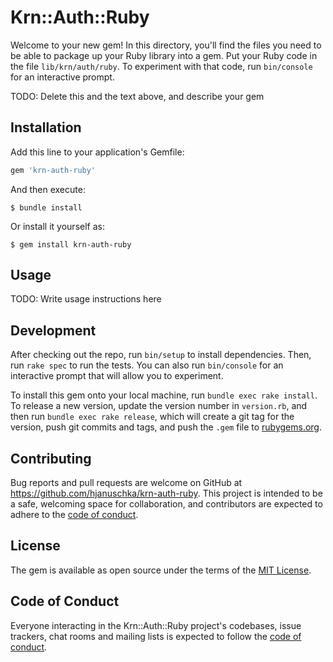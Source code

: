 # Krn::Auth::Ruby

Welcome to your new gem! In this directory, you'll find the files you need to be able to package up your Ruby library into a gem. Put your Ruby code in the file `lib/krn/auth/ruby`. To experiment with that code, run `bin/console` for an interactive prompt.

TODO: Delete this and the text above, and describe your gem

## Installation

Add this line to your application's Gemfile:

```ruby
gem 'krn-auth-ruby'
```

And then execute:

    $ bundle install

Or install it yourself as:

    $ gem install krn-auth-ruby

## Usage

TODO: Write usage instructions here

## Development

After checking out the repo, run `bin/setup` to install dependencies. Then, run `rake spec` to run the tests. You can also run `bin/console` for an interactive prompt that will allow you to experiment.

To install this gem onto your local machine, run `bundle exec rake install`. To release a new version, update the version number in `version.rb`, and then run `bundle exec rake release`, which will create a git tag for the version, push git commits and tags, and push the `.gem` file to [rubygems.org](https://rubygems.org).

## Contributing

Bug reports and pull requests are welcome on GitHub at https://github.com/hjanuschka/krn-auth-ruby. This project is intended to be a safe, welcoming space for collaboration, and contributors are expected to adhere to the [code of conduct](https://github.com/hjanuschka/krn-auth-ruby/blob/master/CODE_OF_CONDUCT.md).


## License

The gem is available as open source under the terms of the [MIT License](https://opensource.org/licenses/MIT).

## Code of Conduct

Everyone interacting in the Krn::Auth::Ruby project's codebases, issue trackers, chat rooms and mailing lists is expected to follow the [code of conduct](https://github.com/hjanuschka/krn-auth-ruby/blob/master/CODE_OF_CONDUCT.md).
